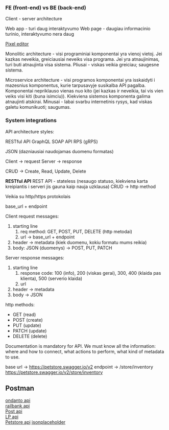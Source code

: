 ### FE (front-end) vs BE (back-end)

Client - server architecture 

Web app - turi daug interaktyvumo 
Web page - daugiau informacinio turinio, interaktyvumo nera daug

[Pixel editor](https://pixlr.com/editor/)

Monolitic architecture - visi programiniai komponentai yra vienoj vietoj. Jei kazkas neveikia, greiciausiai neveiks visa programa. Jei yra atnaujinimas, turi buti atnaujinta visa sistema. Pliusai - viskas veikia greiciau; saugesne sistema.

Microservice architecture - visi programos komponentai yra isskaidyti i mazesnius komponentus, kurie tarpusavyje susikalba API pagalba. Komponentai nepriklauso vienas nuo kito (jei kazkas ir neveikia, tai vis vien veiks visi kiti (buna isimciu)). Kiekviena sistemos komponenta galima atnaujinti atskirai. Minusai - labai svarbu internetinis rysys, kad viskas galetu komunikuoti; saugumas.

### System integrations

API architecture styles:

RESTful API
GraphQL 
SOAP API
RPS (gRPS)

JSON (dazniausiai naudojamas duomenu formatas)

Client -> request 
Server -> response

CRUD -> Create, Read, Update, Delete

**RESTful API** 
REST API - stateless (nesaugo statuso, kiekviena karta kreipiantis i serveri jis gauna kaip nauja uzklausa)
CRUD -> http method 

Veikia su http/https protokolais

base_url + endpoint

Client request messages:
1. starting line
    1. req method: GET, POST, PUT, DELETE (http metodai)
    2. url -> base_url + endpoint
2. header -> metadata (kiek duomenu, kokiu formatu mums reikia)
3. body: JSON (duomenys) -> POST, PUT, PATCH

Server response messages:
1. starting line 
    1. response code: 100 (info), 200 (viskas gerai), 300, 400 (klaida pas klienta), 500 (serverio klaida)
    2. url
2. header -> metadata
3. body -> JSON

http methods:
* GET (read)
* POST (create)
* PUT (update)
* PATCH (update)
* DELETE (delete)

Documentation is mandatory for API.
We must know all the information: where and how to connect, what actions to perform, what kind of metadata to use.

base url -> https://petstore.swagger.io/v2
endpoint -> /store/inventory
https://petstore.swagger.io/v2/store/inventory

## Postman

[ondanto api](https://verifid.ondato.com/swagger/index.html)  
[railbank api](https://docs.railsr.com/)  
[Post api](https://postapi.lt/documentation)  
[LP api](https://www.post.lt/api-verslui)  
[Petstore api](https://petstore.swagger.io/) 
[jsonplaceholder](https://jsonplaceholder.typicode.com) 